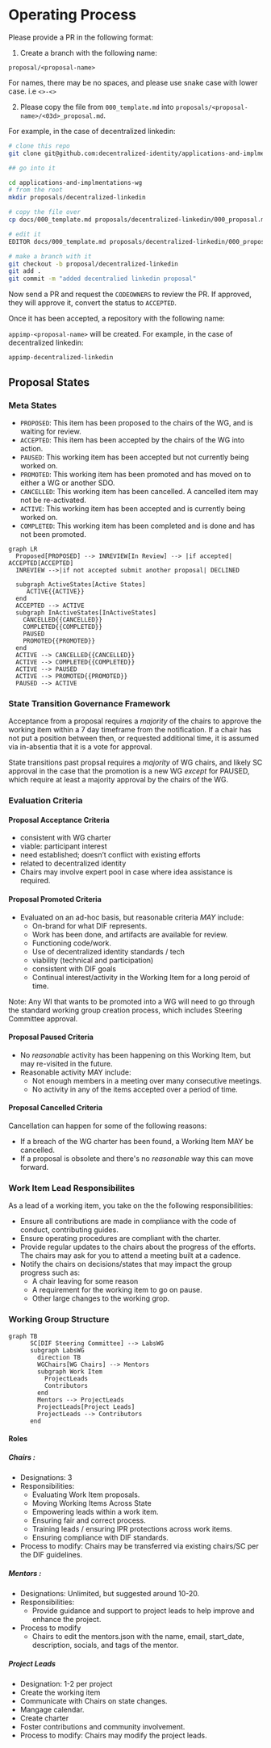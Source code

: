 # Operating Process

Please provide a PR in the following format: 

1. Create a branch with the following name:

`proposal/<proposal-name>`

For names, there may be no spaces, and please use snake case with lower case. i.e `<>-<>`

2. Please copy the file from `000_template.md` into `proposals/<proposal-name>/<03d>_proposal.md`.

For example, in the case of decentralized linkedin:

```sh
# clone this repo
git clone git@github.com:decentralized-identity/applications-and-implmentations-wg.git

## go into it

cd applications-and-implmentations-wg
# from the root 
mkdir proposals/decentralized-linkedin

# copy the file over
cp docs/000_template.md proposals/decentralized-linkedin/000_proposal.md

# edit it
EDITOR docs/000_template.md proposals/decentralized-linkedin/000_proposal.md # edit the file

# make a branch with it
git checkout -b proposal/decentralized-linkedin
git add . 
git commit -m "added decentralied linkedin proposal"
```

Now send a PR and request the `CODEOWNERS` to review the PR. If approved, they
will approve it, convert the status to `ACCEPTED`. 

Once it has been accepted, a repository with the following name: 

`appimp-<proposal-name>` will be created. For example, in the case of
decentralized linkedin: 

`appimp-decentralized-linkedin`

## Proposal States

### Meta States

* `PROPOSED`: This item has been proposed to the chairs of the WG, and is waiting for review. 
* `ACCEPTED`: This item has been accepted by the chairs of the WG into action.
* `PAUSED`: This working item has been accepted but not currently being worked on.
* `PROMOTED`: This working item has been promoted and has moved on to either a WG or another SDO.
* `CANCELLED`: This working item has been cancelled. A cancelled item may not be re-activated. 
* `ACTIVE`: This working item has been accepted and is currently being worked on.
* `COMPLETED`: This working item has been completed and is done and has not been promoted.

```mermaid
graph LR
  Proposed[PROPOSED] --> INREVIEW[In Review] --> |if accepted| ACCEPTED[ACCEPTED] 
  INREVIEW -->|if not accepted submit another proposal| DECLINED
 
  subgraph ActiveStates[Active States]
     ACTIVE{{ACTIVE}}
  end
  ACCEPTED --> ACTIVE
  subgraph InActiveStates[InActiveStates]
    CANCELLED{{CANCELLED}}
    COMPLETED{{COMPLETED}}
    PAUSED
    PROMOTED{{PROMOTED}}
  end
  ACTIVE --> CANCELLED{{CANCELLED}}
  ACTIVE --> COMPLETED{{COMPLETED}}
  ACTIVE --> PAUSED
  ACTIVE --> PROMOTED{{PROMOTED}}
  PAUSED --> ACTIVE
```

### State Transition Governance Framework

Acceptance from a proposal requires a _majority_ of the chairs to approve the working item within a 7 day timeframe from the notification. If a chair has not put a position between then, or requested additional time, it is assumed via in-absentia that it is a vote for approval. 

State transitions past propsal requires a _majority_ of WG chairs, and likely SC approval in the case that the promotion is a new WG _except_ for PAUSED, which require at least a majority approval by the chairs of the WG.

### Evaluation Criteria 

#### Proposal Acceptance Criteria

- consistent with WG charter
- viable: participant interest
- need established; doesn’t conflict with existing efforts
- related to decentralized identity
- Chairs may involve expert pool in case where idea assistance is required.
  
#### Proposal Promoted Criteria

- Evaluated on an ad-hoc basis, but reasonable criteria _MAY_ include:
   - On-brand for what DIF represents.
   - Work has been done, and artifacts are available for review.
   - Functioning code/work. 
   - Use of decentralized identity standards / tech 
   - viability (technical and participation)
   - consistent with DIF goals
   - Continual interest/activity in the Working Item for a long peroid of time.

Note: Any WI that wants to be promoted into a WG will need to go through the standard working group creation process, which includes Steering Committee approval. 

#### Proposal Paused Criteria

- No _reasonable_ activity has been happening on this Working Item, but may re-visited in the future.
- Reasonable activity MAY include:
  - Not enough members in a meeting over many consecutive meetings.
  - No activity in any of the items accepted over a period of time.  

#### Proposal Cancelled Criteria

Cancellation can happen for some of the following reasons:

* If a breach of the WG charter has been found, a Working Item MAY be cancelled.
* If a proposal is obsolete and there's no _reasonable_ way this can move forward.

### Work Item Lead Responsibilites

As a lead of a working item, you take on the the following responsibilities:

* Ensure all contributions are made in compliance with the code of conduct, contributing guides.
* Ensure operating procedures are compliant with the charter.   
* Provide regular updates to the chairs about the progress of the efforts. The chairs may ask for you to attend a meeting built at a cadence. 
* Notify the chairs on decisions/states that may impact the group progress such as:
   - A chair leaving for some reason
   - A requirement for the working item to go on pause.
   - Other large changes to the working grop.
 
### Working Group Structure

```mermaid
graph TB
      SC[DIF Steering Committee] --> LabsWG
      subgraph LabsWG
        direction TB
        WGChairs[WG Chairs] --> Mentors
        subgraph Work Item
          ProjectLeads
          Contributors
        end
        Mentors --> ProjectLeads
        ProjectLeads[Project Leads]
        ProjectLeads --> Contributors
      end
```

#### Roles

##### Chairs :

* Designations: 3
* Responsibilities:
   * Evaluating Work Item proposals.
   * Moving Working Items Across State
   * Empowering leads within a work item. 
   * Ensuring fair and correct process.
   * Training leads / ensuring IPR protections across work items.
   * Ensuring compliance with DIF standards.
* Process to modify: Chairs may be transferred via existing chairs/SC per the DIF guidelines. 

##### Mentors :

 * Designations: Unlimited, but suggested around 10-20.
 * Responsibilities:
   *  Provide guidance and support to project leads to help improve and enhance the project.
 * Process to modify
   *  Chairs to edit the mentors.json with the name, email, start_date, description, socials, and tags of the mentor.

##### Project Leads

 * Designation: 1-2 per project
 * Create the working item
 * Communicate with Chairs on state changes.
 * Mangage calendar.
 * Create charter
 * Foster contributions and community involvement.
 * Process to modify: Chairs may modify the project leads.  



   

